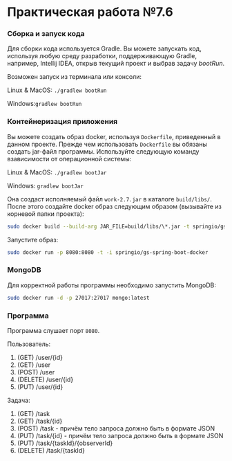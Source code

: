 # Практическая работа №7.6
### Сборка и запуск кода
Для сборки кода используется Gradle.
Вы можете запускать код, используя любую среду разработки,
поддерживающую Gradle, например, Intellij IDEA, открыв текущий проект и выбрав задачу *bootRun*.

Возможен запуск из терминала или консоли:

Linux & MacOS:
``
./gradlew bootRun
``

Windows:``
gradlew bootRun
``

### Контейнеризация приложения
Вы можете создать образ docker, используя ``Dockerfile``, приведенный в данном проекте.
Прежде чем использовать ``Dockerfile`` вы обязаны создать jar-файл программы.
Используйте следующую команду взависимости от операционной системы:

Linux & MacOS: ``./gradlew bootJar``

Windows: ``gradlew bootJar``

Она создаст исполняемый файл ``work-2.7.jar`` в каталоге ``build/libs/``.
После этого создайте docker образ следующим образом (вызывайте из корневой папки проекта):

```bash
sudo docker build --build-arg JAR_FILE=build/libs/\*.jar -t springio/gs-spring-boot-docker .
``` 

Запустите образ:
```bash
sudo docker run -p 8080:8080 -t -i springio/gs-spring-boot-docker 
```
### MongoDB
Для корректной работы программы необходимо запустить MongoDB:
```bash
sudo docker run -d -p 27017:27017 mongo:latest
```

### Программа
Программа слушает порт ``8080``.

Пользователь:
1. (GET) /user/{id}
2. (GET) /user
3. (POST) /user
4. (DELETE) /user/{id}
5. (PUT) /user/{id}

Задача:
1. (GET) /task
2. (GET) /task/{id}
3. (POST) /task - причём тело запроса должно быть в формате JSON
4. (PUT) /task/{id} - причём тело запроса должно быть в формате JSON
5. (PUT) /task/{taskId}/{observerId}
6. (DELETE) /task/{taskId}
